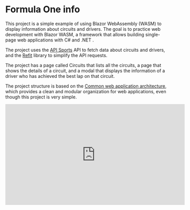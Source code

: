 # Formula One info

This project is a simple example of using Blazor WebAssembly (WASM) to display information about circuits and drivers. The goal is to practice web development with Blazor WASM, a framework that allows building single-page web applications with C# and .NET .

The project uses the [API Sports](https://api-sports.io/) API to fetch data about circuits and drivers, and the [Refit](https://github.com/reactiveui/refit) library to simplify the API requests.

The project has a page called Circuits that lists all the circuits, a page that shows the details of a circuit, and a modal that displays the information of a driver who has achieved the best lap on that circuit.

The project structure is based on the [Common web application architecture](https://learn.microsoft.com/en-us/dotnet/architecture/modern-web-apps-azure/common-web-application-architectures), which provides a clean and modular organization for web applications, even though this project is very simple.

<iframe width="560" height="315" src="https://www.youtube.com/embed/2-sLUtycyZ0" title="YouTube video player" frameborder="0" allow="accelerometer; autoplay; clipboard-write; encrypted-media; gyroscope; picture-in-picture; web-share" allowfullscreen></iframe>
